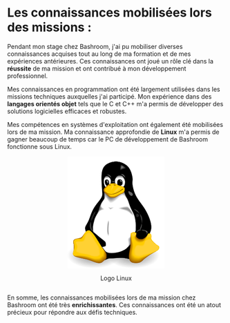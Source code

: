 # Les connaissances mobilisées lors des missions :

Pendant mon stage chez Bashroom, j'ai pu mobiliser diverses connaissances acquises tout au long de ma formation et de mes expériences antérieures. Ces connaissances ont joué un rôle clé dans la **réussite** de ma mission et ont contribué à mon développement professionnel.

Mes connaissances en programmation ont été largement utilisées dans les missions techniques auxquelles j'ai participé. Mon expérience dans des **langages orientés objet** tels que le C et C++ m'a permis de développer des solutions logicielles efficaces et robustes.

Mes compétences en systèmes d'exploitation ont également été mobilisées lors de ma mission. Ma connaissance approfondie de **Linux** m'a permis de gagner beaucoup de temps car le PC de développement de Bashroom fonctionne sous Linux.

<div style="display: flex; justify-content: center;">
  <img src="./img/linux.png" max-width="30%" height="260" alt="Bashroom">
</div>
<div style="display: flex; justify-content: center;">
  <p>Logo Linux</p>
</div>

En somme, les connaissances mobilisées lors de ma mission chez Bashroom ont été très **enrichissantes**. Ces connaissances ont été un atout précieux pour répondre aux défis techniques.